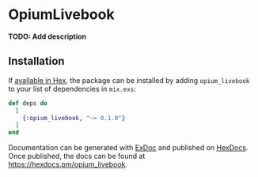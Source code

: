 # OpiumLivebook

**TODO: Add description**

## Installation

If [available in Hex](https://hex.pm/docs/publish), the package can be installed
by adding `opium_livebook` to your list of dependencies in `mix.exs`:

```elixir
def deps do
  [
    {:opium_livebook, "~> 0.1.0"}
  ]
end
```

Documentation can be generated with [ExDoc](https://github.com/elixir-lang/ex_doc)
and published on [HexDocs](https://hexdocs.pm). Once published, the docs can
be found at <https://hexdocs.pm/opium_livebook>.

